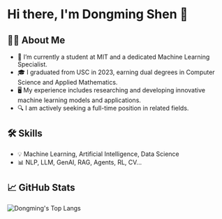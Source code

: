 <!--
**DongmingShenDS/DongmingShenDS** is a ✨ _special_ ✨ repository because its `README.md` (this file) appears on your GitHub profile.

Here are some ideas to get you started:

- 🔭 I’m currently working on ...
- 🌱 I’m currently learning ...
- 👯 I’m looking to collaborate on ...
- 🤔 I’m looking for help with ...
- 💬 Ask me about ...
- 📫 How to reach me: ...
- 😄 Pronouns: ...
- ⚡ Fun fact: ...
-->

# Hi there, I'm Dongming Shen 👋

## 👨‍💻 About Me

- 🔭 I’m currently a student at MIT and a dedicated Machine Learning Specialist.
- 🎓 I graduated from USC in 2023, earning dual degrees in Computer Science and Applied Mathematics.
- 🖥️ My experience includes researching and developing innovative machine learning models and applications.
- 🔍 I am actively seeking a full-time position in related fields.

## 🛠 Skills

- 💡 Machine Learning, Artificial Intelligence, Data Science
- 📊 NLP, LLM, GenAI, RAG, Agents, RL, CV...

## 📈 GitHub Stats

![Dongming's Top Langs](https://github-readme-stats.vercel.app/api/top-langs/?username=DongmingShenDS&size_weight=0.06&count_weight=0.94&langs_count=8&layout=compact&theme=transparent)
